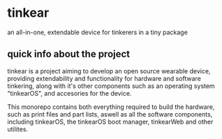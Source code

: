 # tinkear
an all-in-one, extendable device for tinkerers in a tiny package

## quick info about the project
tinkear is a project aiming to develop an open source wearable device, providing extendability and functionality for hardware and software tinkering, along with it's other components such as an operating system "tinkearOS", and accesories for the device.

This monorepo contains both everything required to build the hardware, such as print files and part lists, aswell as all the software components, including tinkearOS, the tinkearOS boot manager, tinkearWeb and other utilites.
